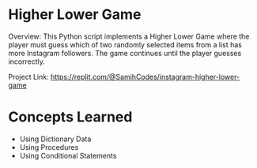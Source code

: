 # Higher Lower Game
Overview: This Python script implements a Higher Lower Game where the player must guess which of two randomly selected items from a list has more Instagram followers. The game continues until the player guesses incorrectly.

Project Link: https://replit.com/@SamihCodes/instagram-higher-lower-game

# Concepts Learned
- Using Dictionary Data
- Using Procedures
- Using Conditional Statements

